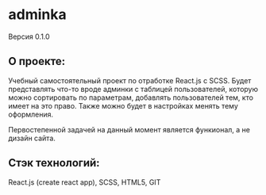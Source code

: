 # adminka
Версия 0.1.0

## О проекте:
Учебный самостоятельный проект по отработке React.js с SCSS. Будет представлять что-то вроде админки с таблицей пользователей, которую можно сортировать по параметрам, добавлять пользователей тем, кто имеет на это право. Также можно будет в настройках менять тему оформления.

Первостепенной задачей на данный момент является функионал, а не дизайн сайта.

## Стэк технологий:
React.js (create react app), SCSS, HTML5, GIT